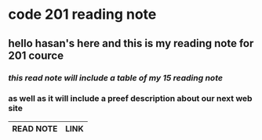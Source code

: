 # code 201 reading note
## hello hasan's here and this is my reading note for **201** cource
### *this read note will include a table of my **15 reading note***
### as well as it will include a **preef description** about our next web site
| READ NOTE      | LINK |
| ----------- | ----------- |